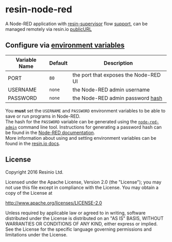 # resin-node-red

A Node-RED application with [resin-supervisor](https://docs.resin.io/runtime/supervisor-api/) flow [support](https://github.com/resin-io-projects/node-red-contrib-resinio), can be managed remotely via resin.io [publicURL](https://docs.resin.io/management/devices/#enable-public-device-url)

## Configure via [environment variables](https://docs.resin.io/management/env-vars/)
Variable Name | Default | Description
------------ | ------------- | -------------
PORT | `80` | the port that exposes the Node-RED UI
USERNAME | `none` | the Node-RED admin username
PASSWORD | `none` | the Node-RED admin password [hash](https://nodered.org/docs/security#generating-the-password-hash)

You **must** set the `USERNAME` and `PASSWORD` environment variables to be able to save or run programs in Node-RED.  
The hash for the `PASSWORD` variable can be generated using the [`node-red-admin`](https://nodered.org/docs/node-red-admin)
command line tool. Instructions for generating a password hash can be found in
the [Node-RED documentation](https://nodered.org/docs/security#generating-the-password-hash).  
More information about using and setting environment variables can be found in
the [resin.io docs](https://docs.resin.io/management/env-vars/).

## License

Copyright 2016 Resinio Ltd.

Licensed under the Apache License, Version 2.0 (the "License"); you may not use this file except in compliance with the License. You may obtain a copy of the License at

<http://www.apache.org/licenses/LICENSE-2.0>

Unless required by applicable law or agreed to in writing, software distributed under the License is distributed on an "AS IS" BASIS, WITHOUT WARRANTIES OR CONDITIONS OF ANY KIND, either express or implied. See the License for the specific language governing permissions and limitations under the License.
